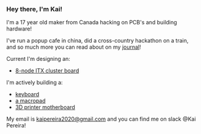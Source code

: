 ### Hey there, I'm Kai!

I'm a 17 year old maker from Canada hacking on PCB's and building hardware!

I've run a popup cafe in china, did a cross-country hackathon on a train, and so much more you can read about on my [journal](https://kaipereira.com/journal)!

Current I'm designing an: 
- [8-node ITX cluster board](https://github.com/KaiPereira/Cluster-Board)

I'm actively building a: 
- [keyboard](https://github.com/KaiPereira/PR1SM)
- [a macropad](https://github.com/KaiPereira/CYBERPAD-01)
- [3D printer motherboard](https://github.com/KaiPereira/Cheetah-MX4-Mini)

My email is kaipereira2020@gmail.com and you can find me on slack @Kai Pereira!

